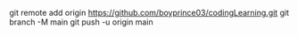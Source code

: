 git remote add origin https://github.com/boyprince03/codingLearning.git
git branch -M main
git push -u origin main
